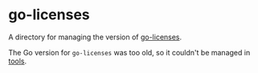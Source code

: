 # go-licenses

A directory for managing the version of [go-licenses](https://github.com/google/go-licenses).

The Go version for `go-licenses` was too old, so it couldn't be managed in [tools](../tools/README.md).
